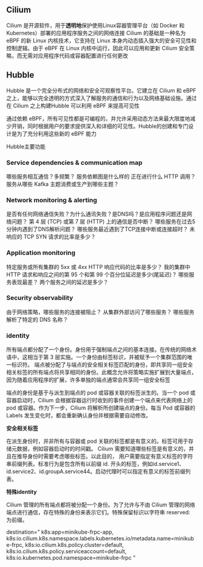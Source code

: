 ## Cilium

Cilium 是开源软件，用于**透明地**保护使用Linux容器管理平台（如 Docker 和 Kubernetes）部署的应用程序服务之间的网络连接
Cilium 的基础是一种名为 eBPF 的新 Linux 内核技术，它支持在 Linux 本身内动态插入强大的安全可见性和控制逻辑。由于 eBPF 在 Linux 内核中运行，因此可以应用和更新 Cilium 安全策略，而无需对应用程序代码或容器配置进行任何更改

## Hubble

Hubble 是一个完全分布式的网络和安全可观察性平台。它建立在 Cilium 和 eBPF 之上，能够以完全透明的方式深入了解服务的通信和行为以及网络基础设施。通过在 Cilium 之上构建Hubble 可以利用 eBPF 来提高可见性

通过依赖 eBPF，所有可见性都是可编程的，并允许采用动态方法来最大限度地减少开销，同时根据用户的要求提供深入和详细的可见性。Hubble的创建和专门设计是为了充分利用这些新的 eBPF 能力

Hubble主要功能

### Service dependencies & communication map

哪些服务相互通信？多频繁？
服务依赖图是什么样的
正在进行什么 HTTP 调用？
服务从哪些 Kafka 主题消费或生产到哪些主题？

### Network monitoring & alerting

是否有任何网络通信失败？为什么通讯失败？是DNS吗？是应用程序问题还是网络问题？
第 4 层 (TCP) 或第 7 层 (HTTP) 上的通信是否中断？
哪些服务在过去5分钟内遇到了DNS解析问题？
哪些服务最近遇到了TCP连接中断或连接超时？
未响应的 TCP SYN 请求的比率是多少？

### Application monitoring

特定服务或所有集群的 5xx 或 4xx HTTP 响应代码的比率是多少？
我的集群中 HTTP 请求和响应之间的第 95 个和第 99 个百分位延迟是多少(尾延迟)？
哪些服务表现最差？
两个服务之间的延迟是多少？

### Security observability

由于网络策略，哪些服务的连接被阻止？
从集群外部访问了哪些服务？
哪些服务解析了特定的 DNS 名称？


### identity

所有端点都分配了一个身份。身份用于强制端点之间的基本连接。在传统的网络术语中，这相当于第 3 层实施。一个身份由标签标识，并被赋予一个集群范围的唯一标识符。
端点被分配了与端点的安全相关标签匹配的身份，即共享同一组安全相关标签的所有端点将共享相同的身份。此概念允许将策略实施扩展到大量端点，因为随着应用程序的扩展，许多单独的端点通常会共享同一组安全标签

端点的身份是基于与派生到端点的 pod 或容器关联的标签派生的。当一个 pod 或容器启动时，Cilium 会根据容器运行时收到的事件创建一个端点来代表网络上的 pod 或容器。作为下一步，Cilium 将解析所创建端点的身份。每当 Pod 或容器的 Labels 发生变化时，都会重新确认身份并根据需要自动修改。

**安全相关标签**

在派生身份时，并非所有与容器或 pod 关联的标签都是有意义的。标签可用于存储元数据，例如容器启动时的时间戳。 Cilium 需要知道哪些标签是有意义的，并且在推导身份时需要考虑哪些标签。以此目的，
用户需要指定有意义标签的字符串前缀列表。标准行为是包含所有以前缀 id. 开头的标签，例如id.service1、id.service2、id.groupA.service44。启动代理时可以指定有意义的标签前缀列表。

**特殊identity**

Cilium 管理的所有端点都将被分配一个身份。为了允许与不由 Cilium 管理的网络端点进行通信，存在特殊的身份来表示它们。特殊保留标识以字符串 reserved: 为前缀。

destination="
k8s:app=minikube-frpc-app,
k8s:io.cilium.k8s.namespace.labels.kubernetes.io/metadata.name=minikube-frpc,
k8s:io.cilium.k8s.policy.cluster=default,
k8s:io.cilium.k8s.policy.serviceaccount=default,
k8s:io.kubernetes.pod.namespace=minikube-frpc
"
